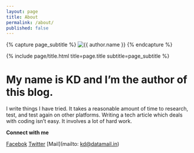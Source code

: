 ```yaml
---
layout: page
title: About
permalink: /about/
published: false
---
```


<div class="page" markdown="1">

{% capture page_subtitle %}
<img
    class="me"
    alt="{{ author.name }}"
    src="{{ site.author.photo | relative_url }}"
    srcset="{{ site.author.photo2x | relative_url }} 2x"
/>
{% endcapture %}

{% include page/title.html title=page.title subtitle=page_subtitle %}


# My name is KD and I’m the author of this blog.

I write things I have tried. It takes a reasonable amount of time to research, test, and test again on other platforms. Writing a tech article which deals with coding isn’t easy. It involves a lot of hard work.

****Connect with me****

[Facebok](https://facebook.com/u4i.me)  [Twitter](https://twitter.com/gpaidapps)  [Mail](mailto: kd@datamail.in)


</div>
